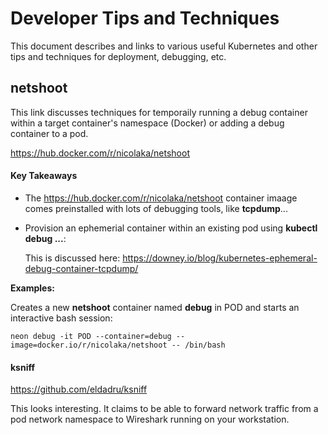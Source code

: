 # Developer Tips and Techniques

This document describes and links to various useful Kubernetes and other tips and techniques for deployment, debugging, etc.

## netshoot

This link discusses techniques for temporaily running a debug container within a target container's namespace (Docker) or adding 
a debug container to a pod.

https://hub.docker.com/r/nicolaka/netshoot

#### Key Takeaways

* The https://hub.docker.com/r/nicolaka/netshoot container imaage comes preinstalled with lots of debugging tools, like **tcpdump**...

* Provision an ephemerial container within an existing pod using **kubectl debug ...**: 

  This is discussed here: https://downey.io/blog/kubernetes-ephemeral-debug-container-tcpdump/

**Examples:**

Creates a new **netshoot** container named **debug** in POD and starts an interactive bash session:

`neon debug -it POD --container=debug --image=docker.io/r/nicolaka/netshoot -- /bin/bash`

#### ksniff

https://github.com/eldadru/ksniff

This looks interesting.  It claims to be able to forward network traffic from a pod network namespace to Wireshark running on your workstation.
